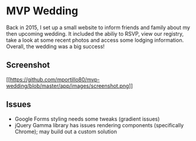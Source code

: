 # MVP Wedding

Back in 2015, I set up a small website to inform friends and family about my then upcoming wedding. It included the abiliy to RSVP, view our registry, take a look at some recent photos and access some lodging information. Overall, the wedding was a big success!

## Screenshot

[[https://github.com/mportillo80/mvp-wedding/blob/master/app/images/screenshot.png]]

## Issues

* Google Forms styling needs some tweaks (gradient issues)
* jQuery Gamma library has issues rendering components (specifically Chrome); may build out a custom solution
